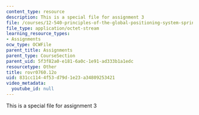 ```yaml
---
content_type: resource
description: This is a special file for assignment 3
file: /courses/12-540-principles-of-the-global-positioning-system-spring-2012/831cc1144f53d79d1e23a34809253421_rovr0760.12o
file_type: application/octet-stream
learning_resource_types:
- Assignments
ocw_type: OCWFile
parent_title: Assignments
parent_type: CourseSection
parent_uid: 5f3f82a0-e181-6a0c-1e91-ad333b1a1edc
resourcetype: Other
title: rovr0760.12o
uid: 831cc114-4f53-d79d-1e23-a34809253421
video_metadata:
  youtube_id: null
---
```

This is a special file for assignment 3

